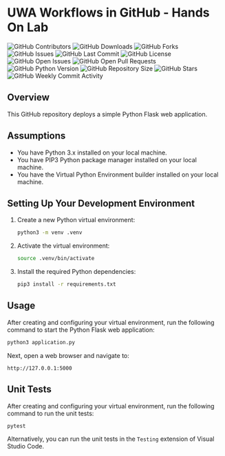 # UWA Workflows in GitHub - Hands On Lab

![GitHub Contributors](https://img.shields.io/github/contributors-anon/BluCloudEngineer/UWA-Workflows-in-GitHub-2023)
![GitHub Downloads](https://img.shields.io/github/downloads/BluCloudEngineer/UWA-Workflows-in-GitHub-2023/total)
![GitHub Forks](https://img.shields.io/github/forks/BluCloudEngineer/UWA-Workflows-in-GitHub-2023)
![GitHub Issues](https://img.shields.io/github/issues/BluCloudEngineer/UWA-Workflows-in-GitHub-2023)
![GitHub Last Commit](https://img.shields.io/github/last-commit/BluCloudEngineer/UWA-Workflows-in-GitHub-2023)
![GitHub License](https://img.shields.io/github/license/BluCloudEngineer/UWA-Workflows-in-GitHub-2023)
![GitHub Open Issues](https://img.shields.io/github/issues-raw/BluCloudEngineer/UWA-Workflows-in-GitHub-2023)
![GitHub Open Pull Requests](https://img.shields.io/github/issues-pr-raw/BluCloudEngineer/UWA-Workflows-in-GitHub-2023)
![GitHub Python Version](https://img.shields.io/badge/python%20version-3.10.12-blue)
![GitHub Repository Size](https://img.shields.io/github/repo-size/BluCloudEngineer/UWA-Workflows-in-GitHub-2023)
![GitHub Stars](https://img.shields.io/github/stars/BluCloudEngineer/UWA-Workflows-in-GitHub-2023)
![GitHub Weekly Commit Activity](https://img.shields.io/github/commit-activity/w/BluCloudEngineer/UWA-Workflows-in-GitHub-2023)

## Overview

This GitHub repository deploys a simple Python Flask web application.

## Assumptions

*   You have Python 3.x installed on your local machine.
*   You have PIP3 Python package manager installed on your local machine.
*   You have the Virtual Python Environment builder installed on your local machine.

## Setting Up Your Development Environment

1.  Create a new Python virtual environment:

    ```bash
    python3 -m venv .venv
    ```

2.  Activate the virtual environment:

    ```bash
    source .venv/bin/activate
    ```

3.  Install the required Python dependencies:

    ```bash
    pip3 install -r requirements.txt
    ```

## Usage

After creating and configuring your virtual environment, run the following command to start the Python Flask web application:

```bash
python3 application.py
```

Next, open a web browser and navigate to:

```text
http://127.0.0.1:5000
```

## Unit Tests

After creating and configuring your virtual environment, run the following command to run the unit tests:

```bash
pytest
```

Alternatively, you can run the unit tests in the `Testing` extension of Visual Studio Code.
